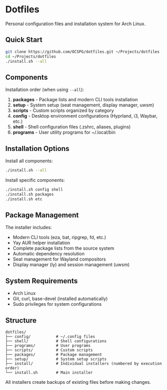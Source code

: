 # Dotfiles

Personal configuration files and installation system for Arch Linux.

## Quick Start

```bash
git clone https://github.com/OCSPG/dotfiles.git ~/Projects/dotfiles
cd ~/Projects/dotfiles
./install.sh --all
```

## Components

Installation order (when using `--all`):

1. **packages** - Package lists and modern CLI tools installation
2. **setup** - System setup (seat management, display manager, uwsm)
3. **scripts** - Custom scripts organized by category
4. **config** - Desktop environment configurations (Hyprland, i3, Waybar, etc.)
5. **shell** - Shell configuration files (.zshrc, aliases, plugins)
6. **programs** - User utility programs for ~/.local/bin

## Installation Options

Install all components:
```bash
./install.sh --all
```

Install specific components:
```bash
./install.sh config shell
./install.sh packages
./install.sh etc
```

## Package Management

The installer includes:
- Modern CLI tools (eza, bat, ripgrep, fd, etc.)
- Yay AUR helper installation  
- Complete package lists from the source system
- Automatic dependency resolution
- Seat management for Wayland compositors
- Display manager (ly) and session management (uwsm)

## System Requirements

- Arch Linux
- Git, curl, base-devel (installed automatically)
- Sudo privileges for system configurations

## Structure

```
dotfiles/
├── config/           # ~/.config files
├── shell/            # Shell configurations  
├── programs/         # User programs
├── scripts/          # Custom scripts
├── packages/         # Package management
├── setup/            # System setup scripts
├── install/          # Individual installers (numbered by execution order)
└── install.sh        # Main installer
```

All installers create backups of existing files before making changes.